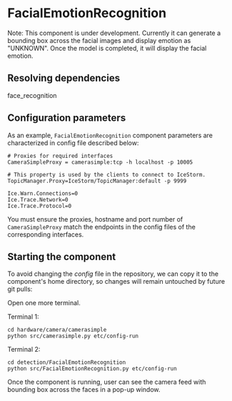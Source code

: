 # FacialEmotionRecognition

Note: This component is under development. Currently it can generate a bounding box across the facial images and display emotion as "UNKNOWN". Once the model is completed, it will display the facial emotion.

## Resolving dependencies

face_recognition

## Configuration parameters
As an example, `FacialEmotionRecognition` component parameters are characterized in config file described below:

```
# Proxies for required interfaces
CameraSimpleProxy = camerasimple:tcp -h localhost -p 10005

# This property is used by the clients to connect to IceStorm.
TopicManager.Proxy=IceStorm/TopicManager:default -p 9999

Ice.Warn.Connections=0
Ice.Trace.Network=0
Ice.Trace.Protocol=0

```

You must ensure the proxies, hostname and port number of `CameraSimpleProxy` match the endpoints in the config files of the corresponding interfaces.
    
## Starting the component
To avoid changing the *config* file in the repository, we can copy it to the component's home directory, so changes will remain untouched by future git pulls:

Open one more terminal.

Terminal 1:
```
cd hardware/camera/camerasimple
python src/camerasimple.py etc/config-run
```

Terminal 2:
```
cd detection/FacialEmotionRecognition
python src/FacialEmotionRecognition.py etc/config-run
```

Once the component is running, user can see the camera feed with bounding box across the faces in a pop-up window.